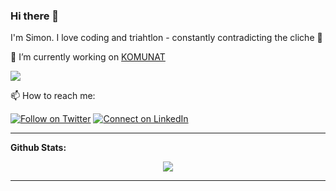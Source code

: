 ### Hi there 👋

I'm Simon. I love coding and triahtlon - constantly contradicting the cliche :raised_hands: 

🔭 I’m currently working on [KOMUNAT](https://github.com/komunat)

![](https://komarev.com/ghpvc/?username=strobsi)

📫 How to reach me:

[![Follow on Twitter](https://img.shields.io/badge/--twitter?label=Twitter&logo=Twitter&style=social)](https://twitter.com/appwiese) [![Connect on LinkedIn](https://img.shields.io/badge/--linkedin?label=LinkedIn&logo=LinkedIn&style=social)](https://www.linkedin.com/in/simon-strobel-26b43b107/)


---

**Github Stats:**

<p align="center">
    <img src="https://github-readme-stats.vercel.app/api?username=strobsi&hide=stars&show_icons=true&theme=radical&line_height=32">
</p>

---
